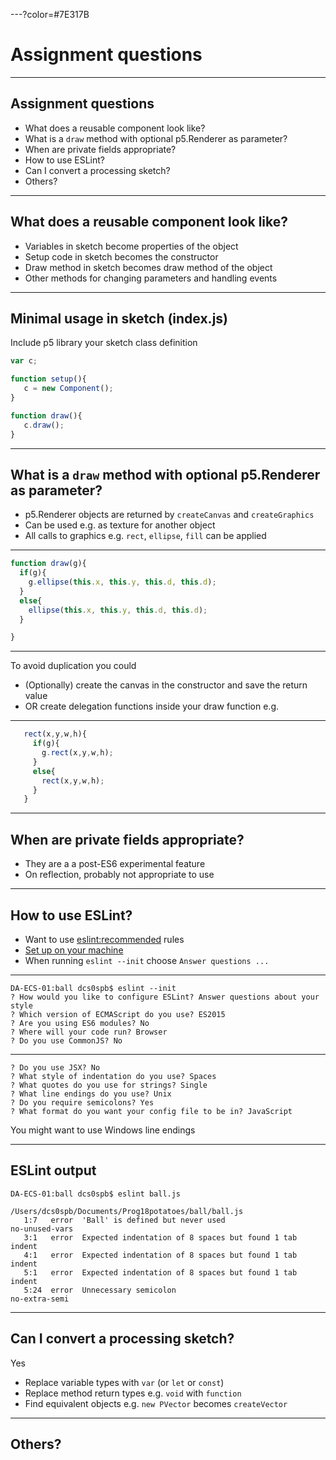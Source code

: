 ---?color=#7E317B

# Assignment questions 

---

## Assignment questions

- What does a reusable component look like?
- What is a `draw` method with optional p5.Renderer as parameter?
- When are private fields appropriate?
- How to use ESLint?
- Can I convert a processing sketch?
- Others?


---

## What does a reusable component look like?

- Variables in sketch become properties of the object
- Setup code in sketch becomes the constructor
- Draw method in sketch becomes draw method of the object
- Other methods for changing parameters and handling events

---

## Minimal usage in sketch (index.js)

Include p5 library your sketch class definition 

```JavaScript
var c;

function setup(){
   c = new Component();
}

function draw(){
   c.draw();
}

```

---

## What is a `draw` method with optional p5.Renderer as parameter?

- p5.Renderer objects are returned by `createCanvas` and `createGraphics`
- Can be used e.g. as texture for another object
- All calls to graphics e.g. `rect`, `ellipse`, `fill` can be applied

---

```JavaScript
function draw(g){
  if(g){
    g.ellipse(this.x, this.y, this.d, this.d);
  }
  else{
    ellipse(this.x, this.y, this.d, this.d);
  }

}

```

---

To avoid duplication you could

- (Optionally) create the canvas in the constructor and save the return value
- OR create delegation functions inside your draw function e.g.

---

```JavaScript
   rect(x,y,w,h){
     if(g){
       g.rect(x,y,w,h);
     }
     else{
       rect(x,y,w,h);
     }
   }

```

---

## When are private fields appropriate?

- They are a a post-ES6 experimental feature
- On reflection, probably not appropriate to use

---

## How to use ESLint?

- Want to use [eslint:recommended](https://eslint.org/docs/rules/) rules
- [Set up on your machine](https://eslint.org/docs/user-guide/getting-started)
- When running `eslint --init` choose `Answer questions ...`

---

```
DA-ECS-01:ball dcs0spb$ eslint --init
? How would you like to configure ESLint? Answer questions about your style
? Which version of ECMAScript do you use? ES2015
? Are you using ES6 modules? No
? Where will your code run? Browser
? Do you use CommonJS? No
```

---

```
? Do you use JSX? No
? What style of indentation do you use? Spaces
? What quotes do you use for strings? Single
? What line endings do you use? Unix
? Do you require semicolons? Yes
? What format do you want your config file to be in? JavaScript
```
You might want to use Windows line endings


---

## ESLint output

```
DA-ECS-01:ball dcs0spb$ eslint ball.js

/Users/dcs0spb/Documents/Prog18potatoes/ball/ball.js
   1:7   error  'Ball' is defined but never used                    no-unused-vars
   3:1   error  Expected indentation of 8 spaces but found 1 tab    indent
   4:1   error  Expected indentation of 8 spaces but found 1 tab    indent
   5:1   error  Expected indentation of 8 spaces but found 1 tab    indent
   5:24  error  Unnecessary semicolon                               no-extra-semi

```

---

## Can I convert a processing sketch?

Yes

- Replace variable types with `var` (or `let` or `const`)
- Replace method return types e.g. `void` with `function`
- Find equivalent objects e.g. `new PVector` becomes `createVector`
---

## Others?


